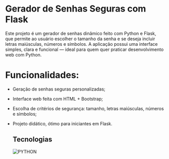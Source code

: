  # Gerador de Senhas Seguras com Flask

Este projeto é um gerador de senhas dinâmico feito com Python e Flask, que permite ao usuário escolher o tamanho da senha e se deseja incluir letras maiúsculas, números e símbolos. A aplicação possui uma interface simples, clara e funcional — ideal para quem quer praticar desenvolvimento web com Python.

 # Funcionalidades:
- Geração de senhas seguras personalizadas;

- Interface web feita com HTML + Bootstrap;

- Escolha de critérios de segurança: tamanho, letras maiúsculas, números e símbolos;

- Projeto didático, ótimo para iniciantes em Flask.

  ## Tecnologias
   ![PYTHON](https://img.shields.io/badge/PYTHON-000?style=for-the-badge&logo=python&logoColor=1DE41A)

